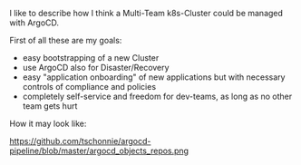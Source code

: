 I like to describe how I think a Multi-Team k8s-Cluster could be managed with ArgoCD.

First of all these are my goals:

- easy bootstrapping of a new Cluster
- use ArgoCD also for Disaster/Recovery
- easy "application onboarding" of new applications but with necessary controls of compliance and policies
- completely self-service and freedom for dev-teams, as long as no other team gets hurt


How it may look like:

https://github.com/tschonnie/argocd-pipeline/blob/master/argocd_objects_repos.png
